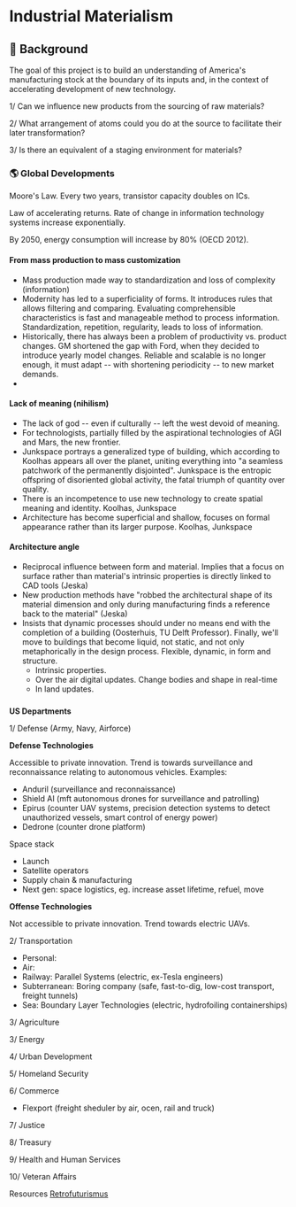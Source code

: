 # Industrial Materialism 

## :thought_balloon: Background

The goal of this project is to build an understanding of America's manufacturing stock at the boundary of its inputs and, in the context of accelerating development of new technology.

1/ Can we influence new products from the sourcing of raw materials?

2/ What arrangement of atoms could you do at the source to facilitate their later transformation? 

3/ Is there an equivalent of a staging environment for materials?

### :earth_americas: Global Developments

Moore's Law. Every two years, transistor capacity doubles on ICs.

Law of accelerating returns. Rate of change in information technology systems increase exponentially.

By 2050, energy consumption will increase by 80% (OECD 2012).

#### From mass production to mass customization
- Mass production made way to standardization and loss of complexity (information)
- Modernity has led to a superficiality of forms. It introduces rules that allows filtering and comparing. Evaluating comprehensible characteristics is fast and manageable method to process information. Standardization, repetition, regularity, leads to loss of information.
- Historically, there has always been a problem of productivity vs. product changes. GM shortened the gap with Ford, when they decided to introduce yearly model changes. Reliable and scalable is no longer enough, it must adapt -- with shortening periodicity -- to new market demands.
- 

#### Lack of meaning (nihilism)
- The lack of god -- even if culturally -- left the west devoid of meaning. 
- For technologists, partially filled by the aspirational technologies of AGI and Mars, the new frontier.
- Junkspace portrays a generalized type of building, which according to Koolhas appears all over the planet, uniting everything into "a seamless patchwork of the permanently disjointed". Junkspace is the entropic offspring of disoriented global activity, the fatal triumph of quantity over quality.
- There is an incompetence to use new technology to create spatial meaning and identity. Koolhas, Junkspace
- Architecture has become superficial and shallow, focuses on formal appearance rather than its larger purpose. Koolhas, Junkspace

#### Architecture angle
- Reciprocal influence between form and material. Implies that a focus on surface rather than material's intrinsic properties is directly linked to CAD tools (Jeska)
- New production methods have "robbed the architectural shape of its material dimension and only during manufacturing finds a reference back to the material" (Jeska)
- Insists that dynamic processes should under no means end with the completion of a building (Oosterhuis, TU Delft Professor). Finally, we'll move to buildings that become liquid, not static, and not only metaphorically in the design process. Flexible, dynamic, in form and structure.
  - Intrinsic properties. 
  - Over the air digital updates. Change bodies and shape in real-time
  - In land updates.  

### 

**US Departments**

1/ Defense (Army, Navy, Airforce) 

**Defense Technologies**

Accessible to private innovation. Trend is towards surveillance and reconnaissance relating to autonomous vehicles. 
Examples:
- Anduril (surveillance and reconnaissance)
- Shield AI (mft autonomous drones for surveillance and patrolling)
- Epirus (counter UAV systems, precision detection systems to detect unauthorized vessels, smart control of energy power)
- Dedrone (counter drone platform) 

Space stack
- Launch
- Satellite operators
- Supply chain & manufacturing 
- Next gen: space logistics, eg. increase asset lifetime, refuel, move

**Offense Technologies**

Not accessible to private innovation. Trend towards electric UAVs.

2/ Transportation
- Personal: 
- Air: 
- Railway: Parallel Systems (electric, ex-Tesla engineers)
- Subterranean: Boring company (safe, fast-to-dig, low-cost transport, freight tunnels)
- Sea: Boundary Layer Technologies (electric, hydrofoiling containerships)

3/ Agriculture 

3/ Energy 

4/ Urban Development 

5/ Homeland Security 

6/ Commerce 
- Flexport (freight sheduler by air, ocen, rail and truck)

7/ Justice  

8/ Treasury  

9/ Health and Human Services  

10/ Veteran Affairs  

Resources
[Retrofuturismus](http://klausbuergle.de)
